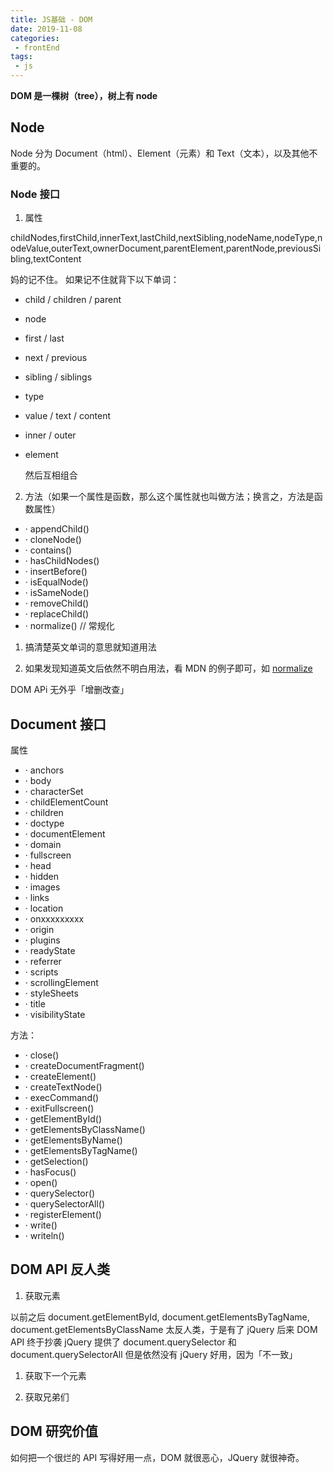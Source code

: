 ```yaml
---
title: JS基础 - DOM
date: 2019-11-08
categories:
 - frontEnd
tags:
 - js
---
```


**DOM 是一棵树（tree），树上有 node**

## Node

Node 分为 Document（html）、Element（元素）和 Text（文本），以及其他不重要的。

### Node 接口



1. 属性

childNodes,firstChild,innerText,lastChild,nextSibling,nodeName,nodeType,nodeValue,outerText,ownerDocument,parentElement,parentNode,previousSibling,textContent

妈的记不住。
如果记不住就背下以下单词：

- child / children / parent

-  node

-  first / last

-  next / previous

-  sibling / siblings

- type

-  value / text / content

- inner / outer

- element

  然后互相组合



2. 方法（如果一个属性是函数，那么这个属性就也叫做方法；换言之，方法是函数属性）

- · appendChild()
- · cloneNode()
- · contains()
- · hasChildNodes() 
- · insertBefore()
- · isEqualNode()
- · isSameNode()
- · removeChild()
- · replaceChild()
- · normalize() // 常规化



1. 搞清楚英文单词的意思就知道用法

2. 如果发现知道英文后依然不明白用法，看 MDN 的例子即可，如 [normalize](https://developer.mozilla.org/en-US/docs/Web/API/Node/normalize)

DOM APi 无外乎「增删改查」



## Document  接口

属性

- · anchors
- · body
- · characterSet
- · childElementCount
- · children
- · doctype
- · documentElement
- · domain
- · fullscreen
- · head
- · hidden
- · images
- · links
- · location
- · onxxxxxxxxx
- · origin
- · plugins
- · readyState
- · referrer
- · scripts
- · scrollingElement
- · styleSheets
- · title
- · visibilityState



方法：

- · close()
- · createDocumentFragment()
- · createElement()
- · createTextNode()
- · execCommand()
- · exitFullscreen()
- · getElementById()
- · getElementsByClassName()
- · getElementsByName()
- · getElementsByTagName()
- · getSelection()
- · hasFocus()
- · open()
- · querySelector()
- · querySelectorAll()
- · registerElement()
- · write()
- · writeln()



## DOM API 反人类

1. 获取元素

以前之后 document.getElementById, document.getElementsByTagName, document.getElementsByClassName
太反人类，于是有了 jQuery
后来 DOM API 终于抄袭 jQuery 提供了 document.querySelector 和 document.querySelectorAll
但是依然没有 jQuery 好用，因为「不一致」

1. 获取下一个元素

2. 获取兄弟们



## DOM 研究价值

如何把一个很烂的 API 写得好用一点，DOM 就很恶心，JQuery 就很神奇。